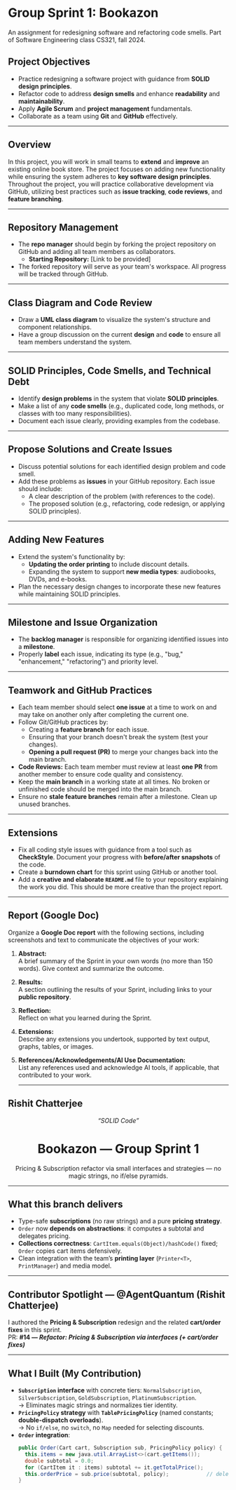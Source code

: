 # Group Sprint 1: Bookazon
An assignment for redesigning software and refactoring code smells.  Part of Software Engineering class CS321, fall 2024.

## Project Objectives
- Practice redesigning a software project with guidance from **SOLID design principles**.
- Refactor code to address **design smells** and enhance **readability** and **maintainability**.
- Apply **Agile Scrum** and **project management** fundamentals.
- Collaborate as a team using **Git** and **GitHub** effectively.

---

## Overview
In this project, you will work in small teams to **extend** and **improve** an existing online book store. The project focuses on adding new functionality while ensuring the system adheres to **key software design principles**. Throughout the project, you will practice collaborative development via GitHub, utilizing best practices such as **issue tracking**, **code reviews**, and **feature branching**.

---

## Repository Management
- The **repo manager** should begin by forking the project repository on GitHub and adding all team members as collaborators.  
  - **Starting Repository:** [Link to be provided]
- The forked repository will serve as your team's workspace. All progress will be tracked through GitHub.

---

## Class Diagram and Code Review
- Draw a **UML class diagram** to visualize the system's structure and component relationships.
- Have a group discussion on the current **design** and **code** to ensure all team members understand the system.
  
---

## SOLID Principles, Code Smells, and Technical Debt
- Identify **design problems** in the system that violate **SOLID principles**.
- Make a list of any **code smells** (e.g., duplicated code, long methods, or classes with too many responsibilities).
- Document each issue clearly, providing examples from the codebase.

---

## Propose Solutions and Create Issues
- Discuss potential solutions for each identified design problem and code smell.
- Add these problems as **issues** in your GitHub repository. Each issue should include:
  - A clear description of the problem (with references to the code).
  - The proposed solution (e.g., refactoring, code redesign, or applying SOLID principles).

---

## Adding New Features
- Extend the system's functionality by:
  - **Updating the order printing** to include discount details.
  - Expanding the system to support **new media types**: audiobooks, DVDs, and e-books.
- Plan the necessary design changes to incorporate these new features while maintaining SOLID principles.

---

## Milestone and Issue Organization
- The **backlog manager** is responsible for organizing identified issues into a **milestone**.
- Properly **label** each issue, indicating its type (e.g., "bug," "enhancement," "refactoring") and priority level.

---

## Teamwork and GitHub Practices
- Each team member should select **one issue** at a time to work on and may take on another only after completing the current one.
- Follow Git/GitHub practices by:
  - Creating a **feature branch** for each issue.
  - Ensuring that your branch doesn't break the system (test your changes).
  - **Opening a pull request (PR)** to merge your changes back into the main branch.
- **Code Reviews:** Each team member must review at least **one PR** from another member to ensure code quality and consistency.
- Keep the **main branch** in a working state at all times. No broken or unfinished code should be merged into the main branch.
- Ensure no **stale feature branches** remain after a milestone. Clean up unused branches.

---

## Extensions
- Fix all coding style issues with guidance from a tool such as **CheckStyle**. Document your progress with **before/after snapshots** of the code.
- Create a **burndown chart** for this sprint using GitHub or another tool.
- Add a **creative and elaborate `README.md`** file to your repository explaining the work you did. This should be more creative than the project report.

---

## Report (Google Doc)
Organize a **Google Doc report** with the following sections, including screenshots and text to communicate the objectives of your work:

1. **Abstract:**  
   A brief summary of the Sprint in your own words (no more than 150 words). Give context and summarize the outcome.

2. **Results:**  
   A section outlining the results of your Sprint, including links to your **public repository**.

3. **Reflection:**  
   Reflect on what you learned during the Sprint.

4. **Extensions:**  
   Describe any extensions you undertook, supported by text output, graphs, tables, or images.

5. **References/Acknowledgements/AI Use Documentation:**  
   List any references used and acknowledge AI tools, if applicable, that contributed to your work.

   -------------------------------------------------------------------------------------------------------------------------------------------

 ## Rishit Chatterjee
 
<p align="center">
  <em>“SOLID Code”</em>
</p>

<h1 align="center">Bookazon — Group Sprint 1</h1>
<p align="center">
  Pricing & Subscription refactor via small interfaces and strategies — no magic strings, no if/else pyramids.
</p>

---

## What this branch delivers
- Type-safe **subscriptions** (no raw strings) and a pure **pricing strategy**.
- `Order` now **depends on abstractions**: it computes a subtotal and delegates pricing.
- **Collections correctness**: `CartItem.equals(Object)/hashCode()` fixed; `Order` copies cart items defensively.
- Clean integration with the team’s **printing layer** (`Printer<T>`, `PrintManager`) and media model.

---

## Contributor Spotlight — @AgentQuantum (Rishit Chatterjee)
I authored the **Pricing & Subscription** redesign and the related **cart/order fixes** in this sprint.  
PR: **#14 — _Refactor: Pricing & Subscription via interfaces (+ cart/order fixes)_**

---

## What I Built (My Contribution)
- **`Subscription` interface** with concrete tiers: `NormalSubscription`, `SilverSubscription`, `GoldSubscription`, `PlatinumSubscription`.  
  → Eliminates magic strings and normalizes tier identity.
- **`PricingPolicy` strategy** with **`TablePricingPolicy`** (named constants; **double-dispatch overloads**).  
  → No `if/else`, no `switch`, no `Map` needed for selecting discounts.
- **`Order` integration**:  
  ```java
  public Order(Cart cart, Subscription sub, PricingPolicy policy) {
    this.items = new java.util.ArrayList<>(cart.getItems());
    double subtotal = 0.0;
    for (CartItem it : items) subtotal += it.getTotalPrice();
    this.orderPrice = sub.price(subtotal, policy);            // delegate
  }
